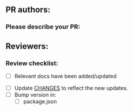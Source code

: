 ## PR authors:
### Please describe your PR:

## Reviewers:
### Review checklist:

 <!---Before merging, confirm the following tasks have been executed--->

- [ ] Relevant docs have been added/updated

<!---If this is for a new release, make sure the following steps have occurred:--->

- [ ] Update [CHANGES](CHANGES) to reflect the new updates.
- [ ] Bump version in:
    - [ ] package.json <!--- do this by running `npm version newversion` - e.g. `npm version 3.17.0`. This will automatically tag and commit the version bump.-->

<!---This is not an exhaustive list - if you spot something else strange please bring it up!

See [release-procedure](release-procedure.md) for info on releasing an update.--->

